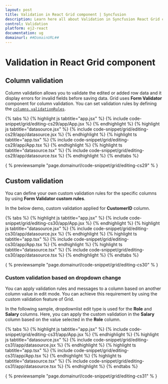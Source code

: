 ```yaml
---
layout: post
title: Validation in React Grid component | Syncfusion
description: Learn here all about Validation in Syncfusion React Grid component of Syncfusion Essential JS 2 and more.
control: Validation 
platform: ej2-react
documentation: ug
domainurl: ##DomainURL##
---
```


# Validation in React Grid component

## Column validation

Column validation allows you to validate the edited or added row data and it display errors for invalid fields before saving data.
Grid uses **Form Validator** component for column validation.
You can set validation rules by defining the [`columns.validationRules`](https://ej2.syncfusion.com/angular/documentation/api/grid/column/#validationrules).

{% tabs %}
{% highlight js tabtitle="app.jsx" %}
{% include code-snippet/grid/editing-cs29/app/App.jsx %}
{% endhighlight %}
{% highlight js tabtitle="datasource.jsx" %}
{% include code-snippet/grid/editing-cs29/app/datasource.jsx %}
{% endhighlight %}
{% highlight ts tabtitle="app.tsx" %}
{% include code-snippet/grid/editing-cs29/app/App.tsx %}
{% endhighlight %}
{% highlight ts tabtitle="datasource.tsx" %}
{% include code-snippet/grid/editing-cs29/app/datasource.tsx %}
{% endhighlight %}
{% endtabs %}

{ % previewsample "page.domainurl/code-snippet/grid/editing-cs29" % }

## Custom validation

You can define your own custom validation rules for the specific columns by using **Form Validator custom rules**.

In the below demo, custom validation applied for **CustomerID** column.

{% tabs %}
{% highlight js tabtitle="app.jsx" %}
{% include code-snippet/grid/editing-cs30/app/App.jsx %}
{% endhighlight %}
{% highlight js tabtitle="datasource.jsx" %}
{% include code-snippet/grid/editing-cs30/app/datasource.jsx %}
{% endhighlight %}
{% highlight ts tabtitle="app.tsx" %}
{% include code-snippet/grid/editing-cs30/app/App.tsx %}
{% endhighlight %}
{% highlight ts tabtitle="datasource.tsx" %}
{% include code-snippet/grid/editing-cs30/app/datasource.tsx %}
{% endhighlight %}
{% endtabs %}

{ % previewsample "page.domainurl/code-snippet/grid/editing-cs30" % }

### Custom validation based on dropdown change

You can apply validation rules and messages to a column based on another column value in edit mode. You can achieve this requirement by using the custom validation feature of Grid.

In the following sample, dropdownlist edit type is used for the **Role** and **Salary** columns. Here, you can apply the custom validation in the **Salary** column based on the value selected in the **Role** column.

{% tabs %}
{% highlight js tabtitle="app.jsx" %}
{% include code-snippet/grid/editing-cs31/app/App.jsx %}
{% endhighlight %}
{% highlight js tabtitle="datasource.jsx" %}
{% include code-snippet/grid/editing-cs31/app/datasource.jsx %}
{% endhighlight %}
{% highlight ts tabtitle="app.tsx" %}
{% include code-snippet/grid/editing-cs31/app/App.tsx %}
{% endhighlight %}
{% highlight ts tabtitle="datasource.tsx" %}
{% include code-snippet/grid/editing-cs31/app/datasource.tsx %}
{% endhighlight %}
{% endtabs %}

{ % previewsample "page.domainurl/code-snippet/grid/editing-cs31" % }